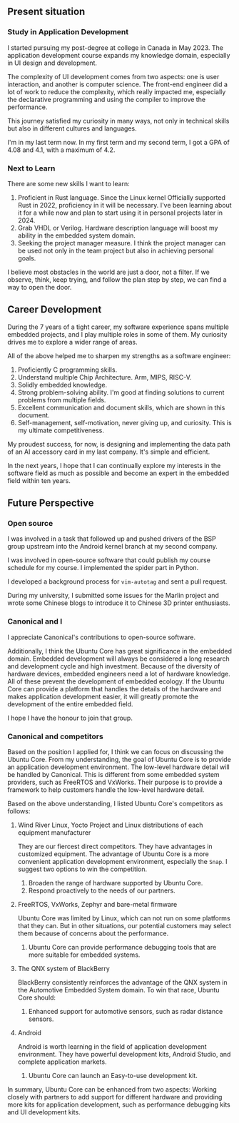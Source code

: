 ## Present situation

### Study in Application Development

I started pursuing my post-degree at college in Canada in May 2023. The application development course expands my knowledge domain, especially in UI design and development.

The complexity of UI development comes from two aspects: one is user interaction, and another is computer science. The front-end engineer did a lot of work to reduce the complexity, which really impacted me, especially the declarative programming and using the compiler to improve the performance.

This journey satisfied my curiosity in many ways, not only in technical skills but also in different cultures and languages.

I'm in my last term now. In my first term and my second term, I got a GPA of 4.08 and 4.1, with a maximum of 4.2.

### Next to Learn

There are some new skills I want to learn:

1. Proficient in Rust language. Since the Linux kernel Officially supported Rust in 2022, proficiency in it will be necessary. I've been learning about it for a while now and plan to start using it in personal projects later in 2024.
2. Grab VHDL or Verilog. Hardware description language will boost my ability in the embedded system domain.
3. Seeking the project manager measure. I think the project manager can be used not only in the team project but also in achieving personal goals.

I believe most obstacles in the world are just a door, not a filter. If we observe, think, keep trying, and follow the plan step by step, we can find a way to open the door.

## Career Development

During the 7 years of a tight career, my software experience spans multiple embedded projects, and I play multiple roles in some of them. My curiosity drives me to explore a wider range of areas.

All of the above helped me to sharpen my strengths as a software engineer:

1. Proficiently C programming skills.
2. Understand multiple Chip Architecture. Arm, MIPS, RISC-V.
3. Solidly embedded knowledge.
4. Strong problem-solving ability. I'm good at finding solutions to current problems from multiple fields.
5. Excellent communication and document skills, which are shown in this document.
6. Self-management, self-motivation, never giving up, and curiosity. This is my ultimate competitiveness.

My proudest success, for now, is designing and implementing the data path of an AI accessory card in my last company. It's simple and efficient.

In the next years, I hope that I can continually explore my interests in the software field as much as possible and become an expert in the embedded field within ten years.

## Future Perspective

### Open source

I was involved in a task that followed up and pushed drivers of the BSP group upstream into the Android kernel branch at my second company.

I was involved in open-source software that could publish my course schedule for my course. I implemented the spider part in Python.

I developed a background process for `vim-autotag` and sent a pull request.

During my university, I submitted some issues for the Marlin project and wrote some Chinese blogs to introduce it to Chinese 3D printer enthusiasts.

### Canonical and I

I appreciate Canonical's contributions to open-source software.

Additionally, I think the Ubuntu Core has great significance in the embedded domain. Embedded development will always be considered a long research and development cycle and high investment. Because of the diversity of hardware devices, embedded engineers need a lot of hardware knowledge. All of these prevent the development of embedded ecology. If the Ubuntu Core can provide a platform that handles the details of the hardware and makes application development easier, it will greatly promote the development of the entire embedded field.

I hope I have the honour to join that group.

### Canonical and competitors

Based on the position I applied for, I think we can focus on discussing the Ubuntu Core. From my understanding, the goal of Ubuntu Core is to provide an application development environment. The low-level hardware detail will be handled by Canonical. This is different from some embedded system providers, such as FreeRTOS and VxWorks. Their purpose is to provide a framework to help customers handle the low-level hardware detail.

Based on the above understanding, I listed Ubuntu Core's competitors as follows:

1. Wind River Linux, Yocto Project and Linux distributions of each equipment manufacturer

   They are our fiercest direct competitors. They have advantages in customized equipment. The advantage of Ubuntu Core is a more convenient application development environment, especially the `Snap`. I suggest two options to win the competition.

   1. Broaden the range of hardware supported by Ubuntu Core.
   2. Respond proactively to the needs of our partners.

2. FreeRTOS, VxWorks, Zephyr and bare-metal firmware

   Ubuntu Core was limited by Linux, which can not run on some platforms that they can. But in other situations, our potential customers may select them because of concerns about the performance.

   1. Ubuntu Core can provide performance debugging tools that are more suitable for embedded systems.

3. The QNX system of BlackBerry

   BlackBerry consistently reinforces the advantage of the QNX system in the Automotive Embedded System domain. To win that race, Ubuntu Core should:

   1. Enhanced support for automotive sensors, such as radar distance sensors.

4. Android

   Android is worth learning in the field of application development environment. They have powerful development kits, Android Studio, and complete application markets.

   1. Ubuntu Core can launch an Easy-to-use development kit.

In summary, Ubuntu Core can be enhanced from two aspects: Working closely with partners to add support for different hardware and providing more kits for application development, such as performance debugging kits and UI development kits.

